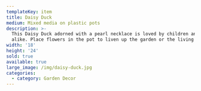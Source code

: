 ```yaml
---
templateKey: item
title: Daisy Duck
medium: Mixed media on plastic pots
description: >-
  This Daisy Duck adorned with a pearl necklace is loved by children and adults
  alike. Place flowers in the pot to liven up the garden or the living room.
width: '18'
height: '24'
sold: true
available: true
large_image: /img/daisy-duck.jpg
categories:
  - category: Garden Decor
---
```


